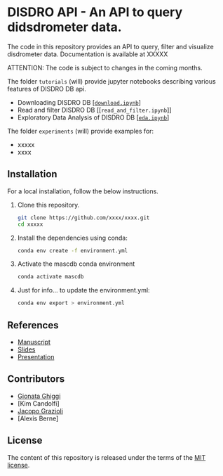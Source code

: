 # DISDRO API - An API to query didsdrometer data.

 

The code in this repository provides an API to query, filter and visualize disdrometer data.
Documentation is available at XXXXX

ATTENTION: The code is subject to changes in the coming  months.

The folder `tutorials` (will) provide jupyter notebooks describing various features of DISDRO DB api.
- Downloading DISDRO DB  [[`download.ipynb`]]
- Read and filter DISDRO DB [[`read_and_filter.ipynb`]]
- Exploratory Data Analysis of DISDRO DB [[`eda.ipynb`]]

[`download.ipynb`]: https://nbviewer.jupyter.org/github/deepsphere/deepsphere-weather/blob/outputs/tutorials/spherical_grids.ipynb
[`eda.ipynb`]: https://nbviewer.jupyter.org/github/deepsphere/deepsphere-weather/blob/outputs/tutorials/interpolation_pooling.ipynb

The folder `experiments` (will) provide examples for:
- xxxxx
- xxxx

## Installation

For a local installation, follow the below instructions.

1. Clone this repository.
   ```sh
   git clone https://github.com/xxxx/xxxx.git
   cd xxxxx
   ```

2. Install the dependencies using conda:
   ```sh
   conda env create -f environment.yml
   ```
3. Activate the mascdb conda environment 
   ```sh
   conda activate mascdb
   ```
   
4. Just for info... to update the environment.yml: 
   ```sh
   conda env export > environment.yml
   ```

## References 

- [Manuscript](https://XXXX)
- [Slides](https://XXXX)
- [Presentation](https://XXXX)

## Contributors

* [Gionata Ghiggi](https://people.epfl.ch/gionata.ghiggi)
* [Kim Candolfi]
* [Jacopo Grazioli](https://people.epfl.ch/jacopo.grazioli) 
* [Alexis Berne]

## License

The content of this repository is released under the terms of the [MIT license](LICENSE.txt).
